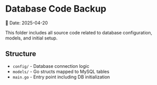 # Database Code Backup

📅 Date: 2025-04-20

This folder includes all source code related to database configuration, models, and initial setup.

## Structure

- `config/` - Database connection logic
- `models/` - Go structs mapped to MySQL tables
- `main.go` - Entry point including DB initialization
